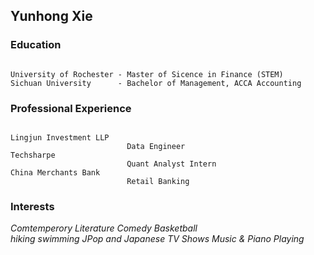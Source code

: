 ## Yunhong Xie


### Education
```

University of Rochester - Master of Sicence in Finance (STEM)
Sichuan University      - Bachelor of Management, ACCA Accounting 

```

### Professional Experience
```

Lingjun Investment LLP
                          Data Engineer  
Techsharpe
                          Quant Analyst Intern
China Merchants Bank   
                          Retail Banking

```

### Interests

_Comtemperory Literature_ 
_Comedy_ 
_Basketball_  
_hiking_ 
_swimming_ 
_JPop and Japanese TV Shows_ 
_Music & Piano Playing_



